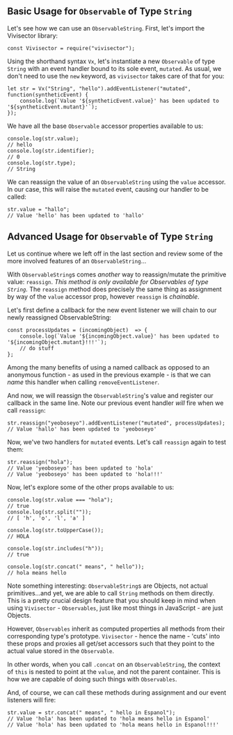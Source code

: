 ## Basic Usage for `Observable` of Type `String`

Let's see how we can use an `ObservableString`. First, let's import the Vivisector library:

```
const Vivisector = require("vivisector");
```

Using the shorthand syntax `Vx`, let's instantiate a new `Observable` of type `String` with an event handler bound to its sole event, `mutated`. As usual, we don't need to use the `new` keyword, as `vivisector` takes care of that for you:

```
let str = Vx("String", "hello").addEventListener("mutated", function(syntheticEvent) {
    console.log(`Value '${syntheticEvent.value}' has been updated to '${syntheticEvent.mutant}'`);
});
```

We have all the base `Observable` accessor properties available to us:

```
console.log(str.value);
// hello
console.log(str.identifier);
// 0
console.log(str.type);
// String
```

We can reassign the value of an `ObservableString` using the `value` accessor. In our case, this will raise the `mutated` event, causing our handler to be called:

```
str.value = "hallo";
// Value 'hello' has been updated to 'hallo'
```

## Advanced Usage for `Observable` of Type `String`
Let us continue where we left off in the last section and review some of the more involved features of an `ObservableString`...

With `ObservableString`s comes *another* way to reassign/mutate the primitive value: `reassign`. *This method is only available for Observables of type `String`.* The `reassign` method does precisely the same thing as assignment by way of the `value` accessor prop, however `reassign` is *chainable*.

Let's first define a callback for the new event listener we will chain to our newly reassigned ObservableString:

```
const processUpdates = (incomingObject)  => {
    console.log(`Value '${incomingObject.value}' has been updated to '${incomingObject.mutant}!!!'`);
    // do stuff
};

```
Among the many benefits of using a named callback as opposed to an anonymous function - as used in the previous example - is that we can *name* this handler when calling `removeEventListener`. 

And now, we will reassign the `ObservableString`'s value and register our callback in the same line. Note our previous event handler *will* fire when we call `reassign`:

```
str.reassign("yeoboseyo").addEventListener("mutated", processUpdates);
// Value 'hallo' has been updated to 'yeoboseyo'
```

Now, we've two handlers for `mutated` events. Let's call `reassign` again to test them:

```
str.reassign("hola");
// Value 'yeoboseyo' has been updated to 'hola'
// Value 'yeoboseyo' has been updated to 'hola!!!'
```

Now, let's explore some of the other props available to us:

```
console.log(str.value === "hola");
// true
console.log(str.split(""));
// [ 'h', 'o', 'l', 'a' ]

console.log(str.toUpperCase());
// HOLA

console.log(str.includes("h"));
// true

console.log(str.concat(" means", " hello"));
// hola means hello
```

Note something interesting: `ObservableString`s are Objects, not actual primitives...and yet, we are able to call `String` methods on them directly. 
This is a pretty crucial design feature that you should keep in mind when using `Vivisector` - `Observables`, just like most things in JavaScript - are just Objects. 

However, `Observables` inherit as computed properties all methods from their corresponding type's prototype. `Vivisector` - hence the name - 'cuts' into
these props and proxies all get/set accessors such that they point to the actual value stored in the `Observable`. 

In other words, when you call `.concat` on an `ObservableString`, the context of `this` is nested to point at the `value`, and not the parent container. This is how we are capable of doing such things with `Observables`.

And, of course, we can call these methods during assignment and our event listeners will fire:

```
str.value = str.concat(" means", " hello in Espanol");
// Value 'hola' has been updated to 'hola means hello in Espanol'
// Value 'hola' has been updated to 'hola means hello in Espanol!!!'
```









